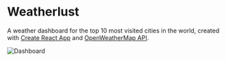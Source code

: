 # Weatherlust

A weather dashboard for the top 10 most visited cities in the world, created with [Create React App](https://github.com/facebook/create-react-app) and [OpenWeatherMap API](https://openweathermap.org/).

![Dashboard](https://github.com/kristinlam/weather-dashboard/blob/main/src/images/readme.png?raw=true)
